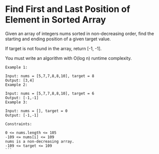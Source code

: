 # Find First and Last Position of Element in Sorted Array

Given an array of integers nums sorted in non-decreasing order, find the starting and ending position of a given target
value.

If target is not found in the array, return [-1, -1].

You must write an algorithm with O(log n) runtime complexity.

````plain
Example 1:

Input: nums = [5,7,7,8,8,10], target = 8
Output: [3,4]
Example 2:

Input: nums = [5,7,7,8,8,10], target = 6
Output: [-1,-1]
Example 3:

Input: nums = [], target = 0
Output: [-1,-1]

Constraints:

0 <= nums.length <= 105
-109 <= nums[i] <= 109
nums is a non-decreasing array.
-109 <= target <= 109
```